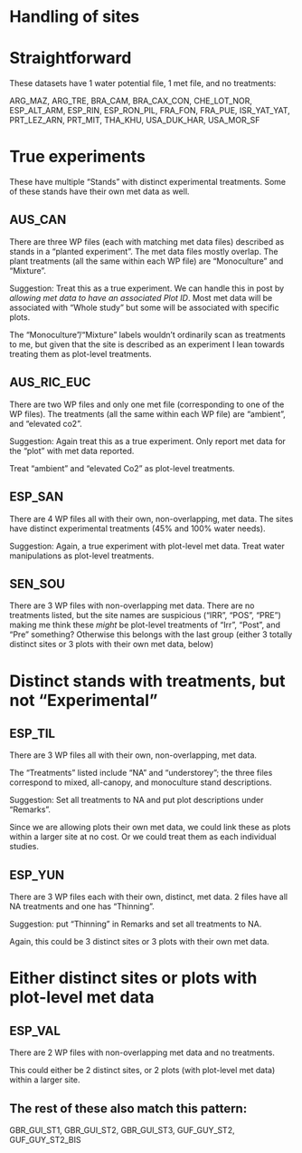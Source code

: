# Handling of sites

# Straightforward

These datasets have 1 water potential file, 1 met file, and no
treatments:

ARG_MAZ, ARG_TRE, BRA_CAM, BRA_CAX_CON, CHE_LOT_NOR, ESP_ALT_ARM,
ESP_RIN, ESP_RON_PIL, FRA_FON, FRA_PUE, ISR_YAT_YAT, PRT_LEZ_ARN,
PRT_MIT, THA_KHU, USA_DUK_HAR, USA_MOR_SF

# True experiments

These have multiple “Stands” with distinct experimental treatments. Some
of these stands have their own met data as well.

## AUS_CAN

There are three WP files (each with matching met data files) described
as stands in a “planted experiment”. The met data files mostly overlap.
The plant treatments (all the same within each WP file) are
“Monoculture” and “Mixture”.

Suggestion: Treat this as a true experiment. We can handle this in post
by *allowing met data to have an associated Plot ID*. Most met data will
be associated with “Whole study” but some will be associated with
specific plots.

The “Monoculture”/“Mixture” labels wouldn’t ordinarily scan as
treatments to me, but given that the site is described as an experiment
I lean towards treating them as plot-level treatments.

## AUS_RIC_EUC

There are two WP files and only one met file (corresponding to one of
the WP files). The treatments (all the same within each WP file) are
“ambient”, and “elevated co2”.

Suggestion: Again treat this as a true experiment. Only report met data
for the “plot” with met data reported.

Treat “ambient” and “elevated Co2” as plot-level treatments.

## ESP_SAN

There are 4 WP files all with their own, non-overlapping, met data. The
sites have distinct experimental treatments (45% and 100% water needs).

Suggestion: Again, a true experiment with plot-level met data. Treat
water manipulations as plot-level treatments.

## SEN_SOU

There are 3 WP files with non-overlapping met data. There are no
treatments listed, but the site names are suspicious (“IRR”, “POS”,
“PRE”) making me think these *might* be plot-level treatments of “Irr”,
“Post”, and “Pre” something? Otherwise this belongs with the last group
(either 3 totally distinct sites or 3 plots with their own met data,
below)

# Distinct stands with treatments, but not “Experimental”

## ESP_TIL

There are 3 WP files all with their own, non-overlapping, met data.

The “Treatments” listed include “NA” and “understorey”; the three files
correspond to mixed, all-canopy, and monoculture stand descriptions.

Suggestion: Set all treatments to NA and put plot descriptions under
“Remarks”.

Since we are allowing plots their own met data, we could link these as
plots within a larger site at no cost. Or we could treat them as each
individual studies.

## ESP_YUN

There are 3 WP files each with their own, distinct, met data. 2 files
have all NA treatments and one has “Thinning”.

Suggestion: put “Thinning” in Remarks and set all treatments to NA.

Again, this could be 3 distinct sites or 3 plots with their own met
data.

# Either distinct sites or plots with plot-level met data

## ESP_VAL

There are 2 WP files with non-overlapping met data and no treatments.

This could either be 2 distinct sites, or 2 plots (with plot-level met
data) within a larger site.

## The rest of these also match this pattern:

GBR_GUI_ST1, GBR_GUI_ST2, GBR_GUI_ST3, GUF_GUY_ST2, GUF_GUY_ST2_BIS
